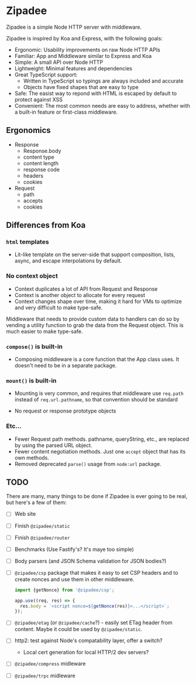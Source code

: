 # Zipadee

Zipadee is a simple Node HTTP server with middleware.

Zipadee is inspired by Koa and Express, with the following goals:

- Ergonomic: Usability improvements on raw Node HTTP APIs
- Familiar: App and Middleware similar to Express and Koa
- Simple: A small API over Node HTTP
- Lightweight: Minimal features and dependencies
- Great TypeScript support:
  - Written in TypeScript so typings are always included and accurate
  - Objects have fixed shapes that are easy to type
- Safe: The easist way to repond with HTML is escaped by default to protect against XSS
- Convenient: The most common needs are easy to address, whether with a built-in feature or first-class middleware.

## Ergonomics

- Response
  - Response.body
  - content type
  - content length
  - response code
  - headers
  - cookies
- Request
  - path
  - accepts
  - cookies

## Differences from Koa

### `html` templates

- Lit-like template on the server-side that support composition, lists, async, and escape interpolations by default.

### No context object

- Context duplicates a lot of API from Request and Response
- Context is another object to allocate for every request
- Context changes shape over time, making it hard for VMs to optimize and very difficult to make type-safe.

Middleware that needs to provide custom data to handlers can do so by vending a utility function to grab the data from the Request object. This is much easier to make type-safe.

### `compose()` is built-in

- Composing middleware is a core function that the App class uses. It doesn't need to be in a separate package.

### `mount()` is built-in

- Mounting is very common, and requires that middleware use `req.path` instead of `req.url.pathname`, so that convention should be standard

- No request or response prototype objects

### Etc...

- Fewer Request path methods. pathname, queryString, etc., are replaced by using the parsed URL object.
- Fewer content negotiation methods. Just one `accept` object that has its own methods.
- Removed deprecated `parse()` usage from `node:url` package.

## TODO

There are many, many things to be done if Zipadee is ever going to be real, but here's a few of them:

- [ ] Web site
- [ ] Finish `@zipadee/static`
- [ ] Finish `@zipadee/router`
- [ ] Benchmarks (Use Fastify's? It's maye too simple)
- [ ] Body parsers (and JSON Schema validation for JSON bodies?)
- [ ] `@zipadee/csp` package that makes it easy to set CSP headers and to create nonces and use them in other middleware.

  ```ts
  import {getNonce} from '@zipadee/csp';

  app.use((req, res) => {
    res.body = `<script nonce=${getNonce(res)}>...</script>`;
  });
  ```

- [ ] `@zipadee/etag` (or `@zipadee/cache`?) - easily set ETag header from content. Maybe it could be used by `@zipadee/static`.
- [ ] http2: test against Node's compatability layer, offer a switch?
  - Local cert generation for local HTTP/2 dev servers?
- [ ] `@zipadee/compress` midleware
- [ ] `@zipadee/trpc` midleware
